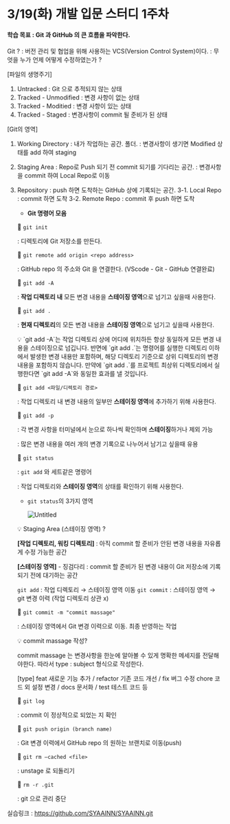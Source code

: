 # 3/19(화) 개발 입문 스터디 1주차

#### 학습 목표 : Git 과 GitHub 의 큰 흐름을 파악한다.

Git ?
: 버전 관리 및 협업을 위해 사용하는 VCS(Version Control System)이다.
: 무엇을 누가 언제 어떻게 수정하였는가 ?

[파일의 생명주기]

1. Untracked
   : Git 으로 추적되지 않는 상태
2. Tracked - Unmodified
   : 변경 사항이 없는 상태
3. Tracked - Moditied
   : 변경 사항이 있는 상태
4. Tracked - Staged
   : 변경사항이 commit 될 준비가 된 상태

[Git의 영역]

1. Working Directory
   : 내가 작업하는 공간. 폴더.
   : 변경사항이 생기면 Modified 상태를 add 하여 staging
2. Staging Area
   : Repo로 Push 되기 전 commit 되기를 기다리는 공간.
   : 변경사항을 commit 하여 Local Repo로 이동
3. Repository
   : push 하면 도착하는 GitHub 상에 기록되는 공간.
   3-1. Local Repo
   : commit 하면 도착
   3-2. Remote Repo
   : commit 후 push 하면 도착

   - **Git 명령어 모음**

   📌 `git init`

   : 디렉토리에 Git 저장소를 만든다.

   📌 `git remote add origin <repo address>`

   : GitHub repo 의 주소와 Git 을 연결한다. (VScode - Git - GitHub 연결완료)

   📌 `git add -A`

   : **작업 디렉토리 내** 모든 변경 내용을 **스테이징 영역**으로 넘기고 싶을때 사용한다.

   📌 `git add .`

   : **현재 디렉토리**의 모든 변경 내용을 **스테이징 영역**으로 넘기고 싶을때 사용한다.

    <aside>
    💡 `git add -A`는 작업 디렉토리 상에 어디에 위치하든 항상 동일하게 모든 변경 내용을 스테이징으로 넘깁니다. 반면에 `git add .`는 명령어를 실행한 디렉토리 이하에서 발생한 변경 내용만 포함하며, 해당 디렉토리 기준으로 상위 디렉토리의 변경 내용을 포함하지 않습니다. 만약에 `git add .`를 프로젝트 최상위 디렉토리에서 실행한다면 `git add -A`와 동일한 효과를 낼 것입니다.
    
    </aside>
    
    📌 `git add <파일/디렉토리 경로>` 
    
    : 작업 디렉토리 내 변경 내용의 일부만 **스테이징 영역**에 추가하기 위해 사용한다. 
    
    📌 `git add -p`
    
    : 각 변경 사항을 터미널에서 눈으로 하나씩 확인하며 **스테이징**하거나 제외 가능
    
    : 많은 변경 내용을 여러 개의 변경 기록으로 나누어서 남기고 싶을때 유용 
    
    📌 `git status`
    
    : `git add` 와 세트같은 명령어
    
    : 작업 디렉토리와 **스테이징 영역**의 상태를 확인하기 위해 사용한다.
    
    - `git status`의 3가지 영역
        
        ![Untitled](https://prod-files-secure.s3.us-west-2.amazonaws.com/bc0500eb-e60c-4ab4-b9c6-e767ec9bfc94/ffa95783-beac-4345-8208-e91a902218d1/Untitled.png)
        
    
    <aside>
    💡 Staging Area (스테이징 영역) ?
    
    **[작업 디렉토리, 워킹 디렉토리]** 
    : 아직 commit 할 준비가 안된 변경 내용을 자유롭게 수정 가능한 공간  
    
    **[스테이징 영역]** - 징검다리
    : commit 할 준비가 된 변경 내용이 Git 저장소에 기록되기 전에 대기하는 공간
        
    `git add` : 작업 디렉토리 → 스테이징 영역 이동
    `git commit` : 스테이징 영역 → git 변경 이력 (작업 디렉토리 상관 x)
    
    </aside>
    
    📌 `git commit -m "commit massage"`
    
    : 스테이징 영역에서 Git 변경 이력으로 이동. 최종 반영하는 작업
    
    <aside>
    💡 commit massage 작성?
    
    commit massage 는 변경사항을 한눈에 알아볼 수 있게 명확한 메세지를 전달해야한다.
    따라서 type : subject 형식으로 작성한다.
    
    [type] 
    feat 새로운 기능 추가 / refactor 기존 코드 개선 / fix 버그 수정
    chore 코드 외 설정 변경 / docs 문서화 / test 테스트 코드 등
    
    </aside>
    
    📌 `git log` 
    
    : commit 이 정상적으로 되었는 지 확인
    
    📌 `git push origin (branch name)`
    
    : Git 변경 이력에서 GitHub repo 의 원하는 브랜치로 이동(push)
    
    📌 `git rm —cached <file>`
    
    : unstage 로 되돌리기
    
    📌 `rm -r .git`
    
    : git 으로 관리 중단

실습링크
: <https://github.com/SYAAINN/SYAAINN.git>
